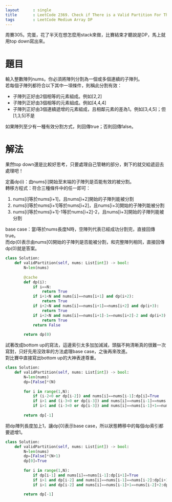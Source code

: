 ```yaml
--- 
layout      : single
title       : LeetCode 2369. Check if There is a Valid Partition For The Array
tags        : LeetCode Medium Array DP
---
```

周賽305。完蛋，花了半天在想怎麼用stack來做，比賽結束才聽說是DP，馬上就用top down寫出來。

# 題目
輸入整數陣列nums。你必須將陣列分割為一個或多個連續的子陣列。  
若每個子陣列都符合以下其中一項條件，則稱此分割有效：  
- 子陣列正好由2個相等的元素組成。例如[2,2]  
- 子陣列正好由3個相等的元素組成。例如[4,4,4]  
- 子陣列正好由3個連續遞增的元素組成，且相鄰元素的差為1。例如[3,4,5]；但[1,3,5]不是  

如果陣列至少有一種有效分割方式，則回傳true；否則回傳false。  

# 解法
果然top down還是比較好思考，只要處理自己管轄的部分，剩下的就交給遞迴去處理吧！  

定義dp(i)：由nums[i]開始至末端的子陣列是否能有效的被分割。  
轉移方程式：符合三種條件中的任一即可：  
1. nums[i]等於nums[i+1]，且nums[i+2]開始的子陣列能被分割  
2. nums[i]等於nums[i+1]等於nums[i+2]，且nums[i+3]開始的子陣列能被分割  
3. nums[i]等於nums[i+1]-1等於nums[i+2]-2，且nums[i+3]開始的子陣列能被分割  

base case：當i等於nums長度N時，空陣列代表已經成功分割完，直接回傳true。  
而dp(0)表示由nums[0]開始的子陣列是否能被分割，和完整陣列相同，直接回傳dp(0)就是答案。  

```python
class Solution:
    def validPartition(self, nums: List[int]) -> bool:
        N=len(nums)
        
        @cache
        def dp(i):
            if i==N:
                return True
            if i+1<N and nums[i]==nums[i+1] and dp(i+2):
                return True
            if i+2<N and nums[i]==nums[i+1]==nums[i+2] and dp(i+3):
                return True
            if i+2<N and nums[i]==nums[i+1]-1==nums[i+2]-2 and dp(i+3):
                return True
            return False
        
        return dp(0)
```

試著改成bottom up的寫法，這邊索引太多加加減減，頭腦不夠清晰真的很難一次寫對，只好先用沒效率的方法處理base case，之後再來改進。  
對比賽中直接寫出bottom up的大神表達尊重。  

```python
class Solution:
    def validPartition(self, nums: List[int]) -> bool:
        N=len(nums)
        dp=[False]*(N)
        
        for i in range(1,N):
            if (i-2<0 or dp[i-2]) and nums[i]==nums[i-1]:dp[i]=True
            if i>1 and (i-3<0 or dp[i-3]) and nums[i]==nums[i-1]==nums[i-2]:dp[i]=True
            if i>1 and (i-3<0 or dp[i-3]) and nums[i]==nums[i-1]+1==nums[i-2]+2:dp[i]=True
            
        return dp[-1]
```

把dp陣列長度加上1，讓dp[0]表示base case，所以狀態轉移中的每個dp索引都要遞增1。  

```python
class Solution:
    def validPartition(self, nums: List[int]) -> bool:
        N=len(nums)
        dp=[False]*(N+1)
        dp[0]=True
        
        for i in range(1,N):
            if dp[i-1] and nums[i]==nums[i-1]:dp[i+1]=True
            if i>1 and dp[i-2] and nums[i]==nums[i-1]==nums[i-2]:dp[i+1]=True
            if i>1 and dp[i-2] and nums[i]==nums[i-1]+1==nums[i-2]+2:dp[i+1]=True
            
        return dp[-1]
```